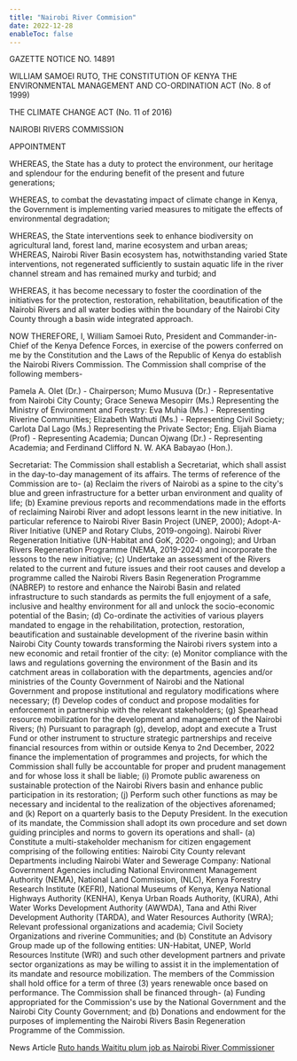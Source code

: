 ```yaml
---
title: "Nairobi River Commision"
date: 2022-12-28
enableToc: false
---
```


GAZETTE NOTICE NO. 14891

WILLIAM SAMOEI RUTO,
THE CONSTITUTION OF KENYA
THE ENVIRONMENTAL MANAGEMENT AND CO-ORDINATION ACT (No. 8 of 1999)

THE CLIMATE CHANGE ACT (No. 11 of 2016)

NAIROBI RIVERS COMMISSION

APPOINTMENT

WHEREAS, the State has a duty to protect the environment, our
heritage and splendour for the enduring benefit of the present and
future generations;

WHEREAS, to combat the devastating impact of climate change in
Kenya, the Government is implementing varied measures to mitigate
the effects of environmental degradation;

WHEREAS, the State interventions seek to enhance biodiversity
on agricultural land, forest land, marine ecosystem and urban areas;
WHEREAS, Nairobi River Basin ecosystem has, notwithstanding
varied State interventions, not regenerated sufficiently to sustain
aquatic life in the river channel stream and has remained murky and
turbid; and

WHEREAS, it has become necessary to foster the coordination of
the initiatives for the protection, restoration, rehabilitation,
beautification of the Nairobi Rivers and all water bodies within the
boundary of the Nairobi City County through a basin wide integrated
approach.

NOW THEREFORE, I, William Samoei Ruto, President and
Commander-in-Chief of the Kenya Defence Forces, in exercise of the
powers conferred on me by the Constitution and the Laws of the
Republic of Kenya do establish the Nairobi Rivers Commission.
The Commission shall comprise of the following members-

Pamela A. Olet (Dr.) - Chairperson;
Mumo Musuva (Dr.) - Representative from Nairobi City County;
Grace Senewa Mesopirr (Ms.) Representing the Ministry of Environment and Forestry:
Eva Muhia (Ms.) - Representing Riverine Communities;
Elizabeth Wathuti (Ms.) - Representing Civil Society;
Carlota Dal Lago (Ms.) Representing the Private Sector;
Eng. Elijah Biama (Prof) - Representing Academia;
Duncan Ojwang (Dr.) - Representing Academia; and
Ferdinand Clifford N. W. AKA Babayao (Hon.).

Secretariat:
The Commission shall establish a Secretariat, which shall assist in
the day-to-day management of its affairs.
The terms of reference of the Commission are to-
(a) Reclaim the rivers of Nairobi as a spine to the city's blue and
green infrastructure for a better urban environment and quality
of life;
(b) Examine previous reports and recommendations made in the
efforts of reclaiming Nairobi River and adopt lessons learnt in
the new initiative. In particular reference to Nairobi River
Basin Project (UNEP, 2000); Adopt-A-River Initiative (UNEP
and Rotary Clubs, 2019-ongoing). Nairobi River
Regeneration Initiative (UN-Habitat and GoK, 2020-
ongoing); and Urban Rivers Regeneration Programme
(NEMA, 2019-2024) and incorporate the lessons to the new
initiative;
(c) Undertake an assessment of the Rivers related to the current
and future issues and their root causes and develop a
programme called the Nairobi Rivers Basin Regeneration
Programme (NABREP) to restore and enhance the Nairobi
Basin and related infrastructure to such standards as permits
the full enjoyment of a safe, inclusive and healthy
environment for all and unlock the socio-economic potential
of the Basin;
(d) Co-ordinate the activities of various players mandated to
engage in the rehabilitation, protection, restoration,
beautification and sustainable development of the riverine
basin within Nairobi City County towards transforming the
Nairobi rivers system into a new economic and retail frontier
of the city:
(e) Monitor compliance with the laws and regulations governing
the environment of the Basin and its catchment areas in
collaboration with the departments, agencies and/or ministries
of the County Government of Nairobi and the National
Government and propose institutional and regulatory
modifications where necessary;
(f) Develop codes of conduct and propose modalities for
enforcement in partnership with the relevant stakeholders;
(g) Spearhead resource mobilization for the development and
management of the Nairobi Rivers;
(h) Pursuant to paragraph (g), develop, adopt and execute a Trust
Fund or other instrument to structure strategic partnerships and
receive financial resources from within or outside Kenya to
2nd December, 2022
finance the implementation of programmes and projects, for
which the Commission shall fully be accountable for proper
and prudent management and for whose loss it shall be liable;
(i) Promote public awareness on sustainable protection of the
Nairobi Rivers basin and enhance public participation in its
restoration;
(j) Perform such other functions as may be necessary and
incidental to the realization of the objectives aforenamed; and
(k) Report on a quarterly basis to the Deputy President.
In the execution of its mandate, the Commission shall adopt its
own procedure and set down guiding principles and norms to govern
its operations and shall-
(a) Constitute a multi-stakeholder mechanism for citizen
engagement comprising of the following entities: Nairobi City
County relevant Departments including Nairobi Water and
Sewerage Company: National Government Agencies
including National Environment Management Authority
(NEMA), National Land Commission, (NLC), Kenya Forestry
Research Institute (KEFRI), National Museums of Kenya,
Kenya National Highways Authority (KENHA), Kenya Urban
Roads Authority, (KURA), Athi Water Works Development
Authority (AWWDA), Tana and Athi River Development
Authority (TARDA), and Water Resources Authority (WRA);
Relevant professional organizations and academia; Civil
Society Organizations and riverine Communities; and
(b) Constitute an Advisory Group made up of the following
entities: UN-Habitat, UNEP, World Resources Institute (WRI)
and such other development partners and private sector
organizations as may be willing to assist it in the
implementation of its mandate and resource mobilization.
The members of the Commission shall hold office for a term of
three (3) years renewable once based on performance.
The Commission shall be financed through-
(a) Funding appropriated for the Commission's use by the
National Government and the Nairobi City County
Government; and
(b) Donations and endowment for the purposes of implementing
the Nairobi Rivers Basin Regeneration Programme of the
Commission.

News Article [ Ruto hands Waititu plum job as Nairobi River Commissioner](https://www.the-star.co.ke/news/2022-12-02-ruto-hands-waititu-new-job-in-nairobi-rivers-commission/)



